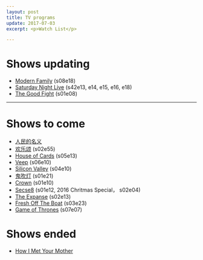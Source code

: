 ```yaml
---
layout: post
title: TV programs
update: 2017-07-03
excerpt: <p>Watch List</p>

---
```


# Shows updating

* [Modern Family](http://www.imdb.com/title/tt1442437/) (s08e18)
* [Saturday Night Live](http://www.imdb.com/title/tt0072562/) (s42e13, e14, e15, e16, e18)
* [The Good Fight](http://www.imdb.com/title/tt5853176/) (s01e08)


---

# Shows to come

* [人民的名义](http://www.imdb.com/title/tt6742348/)
* [欢乐颂](https://movie.douban.com/subject/26743573/) (s02e55)
* [House of Cards](http://www.imdb.com/title/tt1856010/) (s05e13)
* [Veep](http://www.imdb.com/title/tt1759761) (s06e10)
* [Silicon Valley](http://www.imdb.com/title/tt2575988/) (s04e10)
* [鬼吹灯](http://www.imdb.com/title/tt6413278/) (s01e21)
* [Crown](http://www.imdb.com/title/tt4786824/) (s01e10)
* [Secse8](http://www.imdb.com/title/tt2431438/) (s01e12, 2016 Chritmas Special， s02e04)
* [The Expanse](http://www.imdb.com/title/tt3230854/) (s02e13)
* [Fresh Off The Boat](http://www.imdb.com/title/tt3551096/) (s03e23)
* [Game of Thrones](http://www.imdb.com/title/tt0944947/) (s07e07)

# Shows ended

* [How I Met Your Mother](http://www.imdb.com/title/tt0460649/)